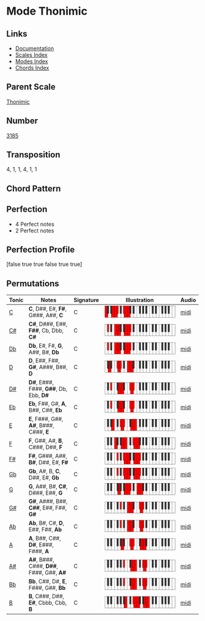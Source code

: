 # Mode Thonimic

## Links

- [Documentation](README.md)
- [Scales Index](Scales.md)
- [Modes Index](Modes.md)
- [Chords Index](Chords.md)

## Parent Scale

[Thonimic](ScaleThonimic.md)

## Number

[3185](https://ianring.com/musictheory/scales/3185)

## Transposition

4, 1, 1, 4, 1, 1

## Chord Pattern



## Perfection

- 4 Perfect notes
- 2 Perfect notes

## Perfection Profile

[false true true false true true]

## Permutations

| Tonic | Notes | Signature | Illustration | Audio |
|-------|-------|-----------|--------------|-------|
| [C](ModeCNaturalThonimic.md) | **C**, D##, E#, **F#**, G###, A##, **C** | C | ![CNaturalThonimic](ModeCNaturalThonimic.png) | [midi](https://github.com/edipermadi/music/blob/main/docs/ModeCNaturalThonimic.mid?raw=true) |
| [C#](ModeCSharpThonimic.md) | **C#**, D###, E##, **F##**, Cb, Dbb, **C#** | C | ![CSharpThonimic](ModeCSharpThonimic.png) | [midi](https://github.com/edipermadi/music/blob/main/docs/ModeCSharpThonimic.mid?raw=true) |
| [Db](ModeDFlatThonimic.md) | **Db**, E#, F#, **G**, A##, B#, **Db** | C | ![DFlatThonimic](ModeDFlatThonimic.png) | [midi](https://github.com/edipermadi/music/blob/main/docs/ModeDFlatThonimic.mid?raw=true) |
| [D](ModeDNaturalThonimic.md) | **D**, E##, F##, **G#**, A###, B##, **D** | C | ![DNaturalThonimic](ModeDNaturalThonimic.png) | [midi](https://github.com/edipermadi/music/blob/main/docs/ModeDNaturalThonimic.mid?raw=true) |
| [D#](ModeDSharpThonimic.md) | **D#**, E###, F###, **G##**, Db, Ebb, **D#** | C | ![DSharpThonimic](ModeDSharpThonimic.png) | [midi](https://github.com/edipermadi/music/blob/main/docs/ModeDSharpThonimic.mid?raw=true) |
| [Eb](ModeEFlatThonimic.md) | **Eb**, F##, G#, **A**, B##, C##, **Eb** | C | ![EFlatThonimic](ModeEFlatThonimic.png) | [midi](https://github.com/edipermadi/music/blob/main/docs/ModeEFlatThonimic.mid?raw=true) |
| [E](ModeENaturalThonimic.md) | **E**, F###, G##, **A#**, B###, C###, **E** | C | ![ENaturalThonimic](ModeENaturalThonimic.png) | [midi](https://github.com/edipermadi/music/blob/main/docs/ModeENaturalThonimic.mid?raw=true) |
| [F](ModeFNaturalThonimic.md) | **F**, G##, A#, **B**, C###, D##, **F** | C | ![FNaturalThonimic](ModeFNaturalThonimic.png) | [midi](https://github.com/edipermadi/music/blob/main/docs/ModeFNaturalThonimic.mid?raw=true) |
| [F#](ModeFSharpThonimic.md) | **F#**, G###, A##, **B#**, D##, E#, **F#** | C | ![FSharpThonimic](ModeFSharpThonimic.png) | [midi](https://github.com/edipermadi/music/blob/main/docs/ModeFSharpThonimic.mid?raw=true) |
| [Gb](ModeGFlatThonimic.md) | **Gb**, A#, B, **C**, D##, E#, **Gb** | C | ![GFlatThonimic](ModeGFlatThonimic.png) | [midi](https://github.com/edipermadi/music/blob/main/docs/ModeGFlatThonimic.mid?raw=true) |
| [G](ModeGNaturalThonimic.md) | **G**, A##, B#, **C#**, D###, E##, **G** | C | ![GNaturalThonimic](ModeGNaturalThonimic.png) | [midi](https://github.com/edipermadi/music/blob/main/docs/ModeGNaturalThonimic.mid?raw=true) |
| [G#](ModeGSharpThonimic.md) | **G#**, A###, B##, **C##**, E##, F##, **G#** | C | ![GSharpThonimic](ModeGSharpThonimic.png) | [midi](https://github.com/edipermadi/music/blob/main/docs/ModeGSharpThonimic.mid?raw=true) |
| [Ab](ModeAFlatThonimic.md) | **Ab**, B#, C#, **D**, E##, F##, **Ab** | C | ![AFlatThonimic](ModeAFlatThonimic.png) | [midi](https://github.com/edipermadi/music/blob/main/docs/ModeAFlatThonimic.mid?raw=true) |
| [A](ModeANaturalThonimic.md) | **A**, B##, C##, **D#**, E###, F###, **A** | C | ![ANaturalThonimic](ModeANaturalThonimic.png) | [midi](https://github.com/edipermadi/music/blob/main/docs/ModeANaturalThonimic.mid?raw=true) |
| [A#](ModeASharpThonimic.md) | **A#**, B###, C###, **D##**, F###, G##, **A#** | C | ![ASharpThonimic](ModeASharpThonimic.png) | [midi](https://github.com/edipermadi/music/blob/main/docs/ModeASharpThonimic.mid?raw=true) |
| [Bb](ModeBFlatThonimic.md) | **Bb**, C##, D#, **E**, F###, G##, **Bb** | C | ![BFlatThonimic](ModeBFlatThonimic.png) | [midi](https://github.com/edipermadi/music/blob/main/docs/ModeBFlatThonimic.mid?raw=true) |
| [B](ModeBNaturalThonimic.md) | **B**, C###, D##, **E#**, Cbbb, Cbb, **B** | C | ![BNaturalThonimic](ModeBNaturalThonimic.png) | [midi](https://github.com/edipermadi/music/blob/main/docs/ModeBNaturalThonimic.mid?raw=true) |
